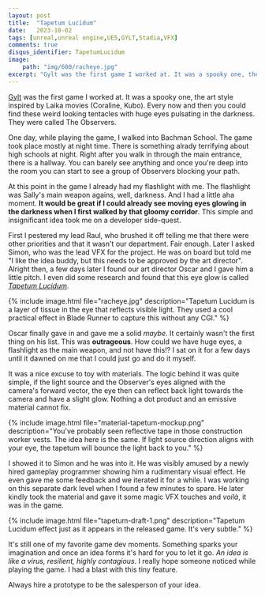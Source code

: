 ```yaml
---
layout: post
title:  "Tapetum Lucidum"
date:   2023-10-02
tags: [unreal,unreal engine,UE5,GYLT,Stadia,VFX]
comments: true
disqus_identifier: TapetumLucidum
image: 
    path: "img/600/racheye.jpg"
excerpt: "Gylt was the first game I worked at. It was a spooky one, the art style inspired by Laika movies (Coraline, Kubo). Every now and then you could find these weird looking tentacles with huge eyes pulsating in the darkness. They were called The Observers."
---
```


[Gylt](https://store.steampowered.com/app/2206210/GYLT/) was the first game I worked at. It was a spooky one, the art style inspired by Laika movies (Coraline, Kubo). Every now and then you could find these weird looking tentacles with huge eyes pulsating in the darkness. They were called The Observers.

One day, while playing the game, I walked into Bachman School. The game took place mostly at night time. There is something alrady terrifying about high schools at night. Right after you walk in through the main entrance, there is a hallway. You can barely see anything and once you're deep into the room you can start to see a group of Observers blocking your path.

At this point in the game I already had my flashlight with me. The flashlight was Sally's main weapon agains, well, darkness. And I had a little aha moment. **It would be great if I could already see moving eyes glowing in the darkness when I first walked by that gloomy corridor**. This simple and insignificant idea took me on a developer side-quest.

First I pestered my lead Raul, who brushed it off telling me that there were other priorities and that it wasn't our department. Fair enough. Later I asked Simon, who was the lead VFX for the project. He was on board but told me "I like the idea buddy, but this needs to be approved by the art director". Alright then, a few days later I found our art director Oscar and I gave him a little pitch. I even did some research and found that this eye glow is called [*Tapetum Lucidum*](https://en.wikipedia.org/wiki/Tapetum_lucidum).

{% include image.html file="racheye.jpg" description="Tapetum Lucidum is a layer of tissue in the eye that reflects visible light. They used a cool practical effect in Blade Runner to capture this without any CGI." %}

Oscar finally gave in and gave me a solid *maybe*. It certainly wasn't the first thing on his list. This was **outrageous**. How could we have huge eyes, a flashlight as the main weapon, and not have this!? I sat on it for a few days until it dawned on me that I could just go and do it myself.

It was a nice excuse to toy with materials. The logic behind it was quite simple, if the light source and the Observer's eyes aligned with the camera's forward vector, the eye then can reflect back light towards the camera and have a slight glow. Nothing a dot product and an emissive material cannot fix.

{% include image.html file="material-tapetum-mockup.png" description="You've probably seen reflective tape in those construction worker vests. The idea here is the same. If light source direction aligns with your eye, the tapetum will bounce the light back to you." %}

I showed it to Simon and he was into it. He was visibly amused by a newly hired gameplay programmer showing him a rudimentary visual effect. He even gave me some feedback and we iterated it for a while. I was working on this separate dark level when I found a few minutes to spare. He later kindly took the material and gave it some magic VFX touches and *voilà*, it was in the game.

{% include image.html file="tapetum-draft-1.png" description="Tapetum Lucidum effect just as it appears in the released game. It's very subtle." %}

It's still one of my favorite game dev moments. Something sparks your imagination and once an idea forms it's hard for you to let it go. *An idea is like a virus, resilient, highly contagious*. I really hope someone noticed while playing the game. I had a blast with this tiny feature.

Always hire a prototype to be the salesperson of your idea.